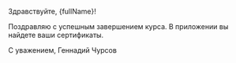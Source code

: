 Здравствуйте, {fullName}!

Поздравляю с успешным завершением курса. В приложении вы найдете ваши сертификаты.

С уважением,
Геннадий Чурсов